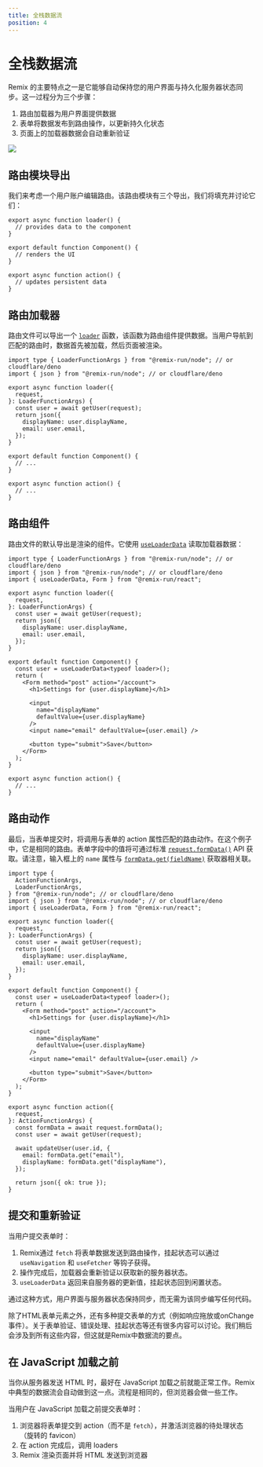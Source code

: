 ```yaml
---
title: 全栈数据流
position: 4
---
```


# 全栈数据流

Remix 的主要特点之一是它能够自动保持您的用户界面与持久化服务器状态同步。这一过程分为三个步骤：

1. 路由加载器为用户界面提供数据
2. 表单将数据发布到路由操作，以更新持久化状态
3. 页面上的加载器数据会自动重新验证

<img class="tutorial rounded-xl" src="/blog-images/posts/remix-data-flow/loader-action-component.png" />

## 路由模块导出

我们来考虑一个用户账户编辑路由。该路由模块有三个导出，我们将填充并讨论它们：

```tsx filename=routes/account.tsx
export async function loader() {
  // provides data to the component
}

export default function Component() {
  // renders the UI
}

export async function action() {
  // updates persistent data
}
```

## 路由加载器

路由文件可以导出一个 [`loader`][loader] 函数，该函数为路由组件提供数据。当用户导航到匹配的路由时，数据首先被加载，然后页面被渲染。

```tsx filename=routes/account.tsx lines=[1-2,4-12]
import type { LoaderFunctionArgs } from "@remix-run/node"; // or cloudflare/deno
import { json } from "@remix-run/node"; // or cloudflare/deno

export async function loader({
  request,
}: LoaderFunctionArgs) {
  const user = await getUser(request);
  return json({
    displayName: user.displayName,
    email: user.email,
  });
}

export default function Component() {
  // ...
}

export async function action() {
  // ...
}
```

## 路由组件

路由文件的默认导出是渲染的组件。它使用 [`useLoaderData`][use_loader_data] 读取加载器数据：

```tsx lines=[3,15-30]
import type { LoaderFunctionArgs } from "@remix-run/node"; // or cloudflare/deno
import { json } from "@remix-run/node"; // or cloudflare/deno
import { useLoaderData, Form } from "@remix-run/react";

export async function loader({
  request,
}: LoaderFunctionArgs) {
  const user = await getUser(request);
  return json({
    displayName: user.displayName,
    email: user.email,
  });
}

export default function Component() {
  const user = useLoaderData<typeof loader>();
  return (
    <Form method="post" action="/account">
      <h1>Settings for {user.displayName}</h1>

      <input
        name="displayName"
        defaultValue={user.displayName}
      />
      <input name="email" defaultValue={user.email} />

      <button type="submit">Save</button>
    </Form>
  );
}

export async function action() {
  // ...
}
```

## 路由动作

最后，当表单提交时，将调用与表单的 action 属性匹配的路由动作。在这个例子中，它是相同的路由。表单字段中的值将可通过标准 [`request.formData()`][request_form_data] API 获取。请注意，输入框上的 `name` 属性与 [`formData.get(fieldName)`][form_data_get] 获取器相关联。

```tsx lines=[2,35-47]
import type {
  ActionFunctionArgs,
  LoaderFunctionArgs,
} from "@remix-run/node"; // or cloudflare/deno
import { json } from "@remix-run/node"; // or cloudflare/deno
import { useLoaderData, Form } from "@remix-run/react";

export async function loader({
  request,
}: LoaderFunctionArgs) {
  const user = await getUser(request);
  return json({
    displayName: user.displayName,
    email: user.email,
  });
}

export default function Component() {
  const user = useLoaderData<typeof loader>();
  return (
    <Form method="post" action="/account">
      <h1>Settings for {user.displayName}</h1>

      <input
        name="displayName"
        defaultValue={user.displayName}
      />
      <input name="email" defaultValue={user.email} />

      <button type="submit">Save</button>
    </Form>
  );
}

export async function action({
  request,
}: ActionFunctionArgs) {
  const formData = await request.formData();
  const user = await getUser(request);

  await updateUser(user.id, {
    email: formData.get("email"),
    displayName: formData.get("displayName"),
  });

  return json({ ok: true });
}
```

## 提交和重新验证

当用户提交表单时：

1. Remix通过 `fetch` 将表单数据发送到路由操作，挂起状态可以通过 `useNavigation` 和 `useFetcher` 等钩子获得。
2. 操作完成后，加载器会重新验证以获取新的服务器状态。
3. `useLoaderData` 返回来自服务器的更新值，挂起状态回到闲置状态。

通过这种方式，用户界面与服务器状态保持同步，而无需为该同步编写任何代码。

除了HTML表单元素之外，还有多种提交表单的方式（例如响应拖放或onChange事件）。关于表单验证、错误处理、挂起状态等还有很多内容可以讨论。我们稍后会涉及到所有这些内容，但这就是Remix中数据流的要点。

## 在 JavaScript 加载之前

当你从服务器发送 HTML 时，最好在 JavaScript 加载之前就能正常工作。Remix 中典型的数据流会自动做到这一点。流程是相同的，但浏览器会做一些工作。

当用户在 JavaScript 加载之前提交表单时：

1. 浏览器将表单提交到 action（而不是 `fetch`），并激活浏览器的待处理状态（旋转的 favicon）
2. 在 action 完成后，调用 loaders
3. Remix 渲染页面并将 HTML 发送到浏览器

[loader]: ../route/loader  
[use_loader_data]: ../hooks/use-loader-data  
[request_form_data]: https://developer.mozilla.org/en-US/docs/Web/API/Request/formData  
[form_data_get]: https://developer.mozilla.org/en-US/docs/Web/API/FormData/get
